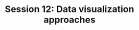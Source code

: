 ---
layout: page
title: "Session 12: Data visualization approaches"
parent: Sessions
nav_order: 12
permalink: /sessions/session_12/practical
toc: true
tabs: session12_tabs
---